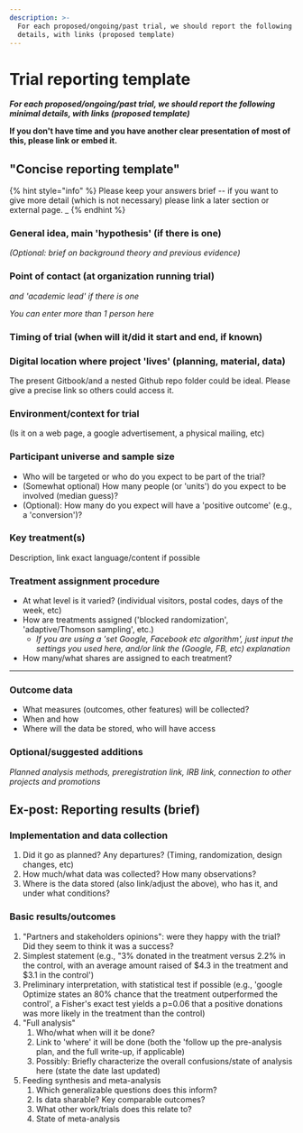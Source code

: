 ```yaml
---
description: >-
  For each proposed/ongoing/past trial, we should report the following minimal
  details, with links (proposed template)
---
```


# Trial reporting template

_**For each proposed/ongoing/past trial, we should report the following minimal details, with links (proposed template)**_

**If you don't have time and you have another clear presentation of most of this, please link or embed it.**

## "Concise reporting template"

{% hint style="info" %}
Please keep your answers brief -- if you want to give more detail (which is not necessary) please link a later section or external page. \_
{% endhint %}

### **General idea, main 'hypothesis' (if there is one)**

_(Optional: brief on background theory and previous evidence)_

### Point of contact (at organization running trial)

_and 'academic lead' if there is one_

_You can enter more than 1 person here_

### Timing of trial (when will it/did it start and end, if known)

### Digital location where project 'lives' (planning, material, data)

The present Gitbook/and a nested Github repo folder could be ideal. Please give a precise link so others could access it.

### Environment/context for trial

(Is it on a web page, a google advertisement, a physical mailing, etc)

### **Participant universe and sample size**

* Who will be targeted or who do you expect to be part of the trial?
* (Somewhat optional) How many people (or 'units') do you expect to be involved (median guess)?
* (Optional): How many do you expect will have a 'positive outcome' (e.g., a 'conversion')?

### Key treatment(s)

Description, link exact language/content if possible

### Treatment assignment procedure

* At what level is it varied? (individual visitors, postal codes, days of the week, etc)
* How are treatments assigned ('blocked randomization', 'adaptive/Thomson sampling', etc.)
  * _If you are using a 'set Google, Facebook etc algorithm', just input the settings you used here, and/or link the (Google, FB, etc) explanation_&#x20;
* How many/what shares are assigned to each treatment?

***

### **Outcome data**

* What measures (outcomes, other features) will be collected?
* When and how
* Where will the data be stored, who will have access

### **Optional/suggested additions**

_Planned analysis methods, preregistration link, IRB link, connection to other projects and promotions_

## Ex-post: Reporting results (brief)

### Implementation and data collection

1. Did it go as planned? Any departures? (Timing, randomization, design changes, etc)
2. How much/what data was collected? How many observations?
3. Where is the data stored (also link/adjust the above), who has it, and under what conditions?

### Basic results/outcomes

1. "Partners and stakeholders opinions": were they happy with the trial? Did they seem to think it was a success?
2. Simplest statement (e.g., "3% donated in the treatment versus 2.2% in the control, with an average amount raised of $4.3 in the treatment and $3.1 in the control')
3. Preliminary interpretation, with statistical test if possible (e.g., 'google Optimize states an 80% chance that the treatment outperformed the control', a Fisher's exact test yields a p=0.06 that a positive donations was more likely in the treatment than the control)
4. "Full analysis"
   1. Who/what when will it be done?
   2. Link to 'where' it will be done (both the 'follow up the pre-analysis plan, and the full write-up, if applicable)
   3. Possibly: Briefly characterize the overall confusions/state of analysis here (state the date last updated)
5. Feeding synthesis and meta-analysis
   1. Which generalizable questions does this inform?
   2. Is data sharable? Key comparable outcomes?
   3. What other work/trials does this relate to?
   4. State of meta-analysis

